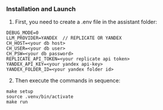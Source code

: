 
### Installation and Launch



1. First, you need to create a .env file in the assistant folder:
```
DEBUG_MODE=0
LLM_PROVIDER=YANDEX  // REPLICATE OR YANDEX
CH_HOST=<your db host>
CH_USER=<your db user>
CH_PSW=<your db password>
REPLICATE_API_TOKEN=<your replicate api token>
YANDEX_API_KEY=<your yandex api-key>
YANDEX_FOLDER_ID=<your yandex folder id>
```

2. Then execute the commands in sequence:
```
make setup
source .venv/bin/activate
make run
```
